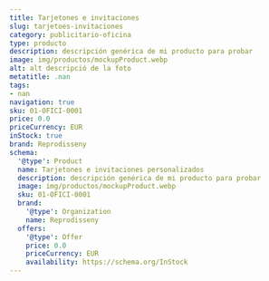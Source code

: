 ```yaml
---
title: Tarjetones e invitaciones
slug: tarjetoes-invitaciones
category: publicitario-oficina
type: producto
description: descripción genérica de mi producto para probar
image: img/productos/mockupProduct.webp
alt: alt descripció de la foto
metatitle: .nan
tags:
- nan
navigation: true
sku: 01-OFICI-0001
price: 0.0
priceCurrency: EUR
inStock: true
brand: Reprodisseny
schema:
  '@type': Product
  name: Tarjetones e invitaciones personalizados
  description: descripción genérica de mi producto para probar
  image: img/productos/mockupProduct.webp
  sku: 01-OFICI-0001
  brand:
    '@type': Organization
    name: Reprodisseny
  offers:
    '@type': Offer
    price: 0.0
    priceCurrency: EUR
    availability: https://schema.org/InStock
---
```

